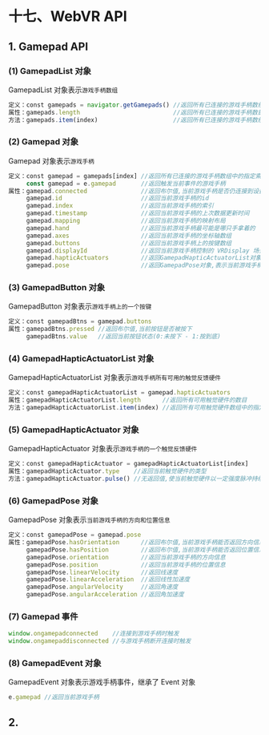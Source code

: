 # 十七、WebVR API

## 1. Gamepad API

### (1) GamepadList 对象

GamepadList 对象表示`游戏手柄数组`

```js
定义：const gamepads = navigator.getGamepads() //返回所有已连接的游戏手柄数组
属性：gamepads.length                          //返回所有已连接的游戏手柄数目
方法：gamepads.item(index)                     //返回所有已连接的游戏手柄数组中的指定索引处游戏手柄
```

### (2) Gamepad 对象

Gamepad 对象表示`游戏手柄`

```js
定义：const gamepad = gamepads[index] //返回所有已连接的游戏手柄数组中的指定索引处游戏手柄
     const gamepad = e.gamepad       //返回触发当前事件的游戏手柄
属性：gamepad.connected               //返回布尔值,当前游戏手柄是否仍连接到设备
     gamepad.id                      //返回当前游戏手柄的id
     gamepad.index                   //返回当前游戏手柄的索引
     gamepad.timestamp               //返回当前游戏手柄的上次数据更新时间
     gamepad.mapping                 //返回当前游戏手柄的映射布局
     gamepad.hand                    //返回当前游戏手柄最可能是哪只手拿着的
     gamepad.axes                    //返回当前游戏手柄的坐标轴数组
     gamepad.buttons                 //返回当前游戏手柄上的按键数组
     gamepad.displayId               //返回当前游戏手柄控制的 VRDisplay 场景 id
     gamepad.hapticActuators         //返回GamepadHapticActuatorList对象,表示当前游戏手柄所有可用的触觉反馈硬件
     gamepad.pose                    //返回GamepadPose对象,表示当前游戏手柄的方向和位置信息
```

### (3) GamepadButton 对象

GamepadButton 对象表示`游戏手柄上的一个按键`

```js
定义：const gamepadBtns = gamepad.buttons
属性：gamepadBtns.pressed //返回布尔值,当前按钮是否被按下
     gamepadBtns.value   //返回当前按钮状态(0:未按下 - 1:按到底)
```

### (4) GamepadHapticActuatorList 对象

GamepadHapticActuatorList 对象表示`游戏手柄所有可用的触觉反馈硬件`

```js
定义：const gamepadHapticActuatorList = gamepad.hapticActuators
属性：gamepadHapticActuatorList.length      //返回所有可用触觉硬件的数目
方法：gamepadHapticActuatorList.item(index) //返回所有可用触觉硬件数组中的指定索引处触觉硬件
```

### (5) GamepadHapticActuator 对象

GamepadHapticActuator 对象表示`游戏手柄的一个触觉反馈硬件`

```js
定义：const gamepadHapticActuator = gamepadHapticActuatorList[index]
属性：gamepadHapticActuator.type    //返回当前触觉硬件的类型
方法：gamepadHapticActuator.pulse() //无返回值,使当前触觉硬件以一定强度脉冲持续指定时间
```

### (6) GamepadPose 对象

GamepadPose 对象表示`当前游戏手柄的方向和位置信息`

```js
定义：const gamepadPose = gamepad.pose
属性：gamepadPose.hasOrientation      //返回布尔值,当前游戏手柄能否返回方向信息
     gamepadPose.hasPosition         //返回布尔值,当前游戏手柄能否返回位置信息
     gamepadPose.orientation         //返回当前游戏手柄的方向信息
     gamepadPose.position            //返回当前游戏手柄的位置信息
     gamepadPose.linearVelocity      //返回线速度
     gamepadPose.linearAcceleration  //返回线性加速度
     gamepadPose.angularVelocity     //返回角速度
     gamepadPose.angularAcceleration //返回角加速度
```

### (7) Gamepad 事件

```js
window.ongamepadconnected    //连接到游戏手柄时触发
window.ongamepaddisconnected //与游戏手柄断开连接时触发
```

### (8) GamepadEvent 对象

GamepadEvent 对象表示游戏手柄事件，继承了 Event 对象

```js
e.gamepad //返回当前游戏手柄
```

## 2. 

